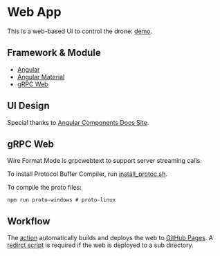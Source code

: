 # Web App

This is a web-based UI to control the drone: [demo](https://kandong.dev/drone/).

## Framework & Module

- [Angular](https://angular.io/)
- [Angular Material](https://material.angular.io/)
- [gRPC Web](https://github.com/grpc/grpc-web)

## UI Design
Special thanks to [Angular Components Docs Site](https://github.com/angular/material.angular.io).

## gRPC Web

Wire Format Mode is grpcwebtext to support server streaming calls.

To install Protocol Buffer Compiler, run [install_protoc.sh](tools/install_protoc.sh).

To compile the proto files:

```shell
npm run proto-windows # proto-linux
```

## Workflow
The [action](/.github/workflows/main.yml) automatically builds and deploys the web to [GitHub Pages](https://pages.github.com/). A [redirct script](https://github.com/kandong54/kandong54.github.io/blob/gh-pages/_layouts/404.html#L6-L21) is required if the web is deployed to a sub directory.
